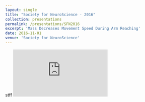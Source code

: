 ```yaml
---
layout: single
title: "Society for NeuroScience - 2016"
collection: presentations
permalink: /presentations/SFN2016
excerpt: 'Mass Decreases Movement Speed During Arm Reaching'
date: 2016-11-01
venue: 'Society for NeuroScience'
---
```

stff
<embed src="https://github.com/GBruening/GBruening.github.io/raw/master/posters/SFN2016_EffortMass_posterv2.pdf" type="application/pdf" />


<!-- 
This paper is about the number 1. The number 2 is left for future work.
<embed src="https://github.com/GBruening/GBruening.github.io/raw/master/images/arm_model/Full2.pdf" type="application/pdf" />

[Download paper here](http://academicpages.github.io/files/paper1.pdf)

Recommended citation: Your Name, You. (2009). "Paper Title Number 1." <i>Journal 1</i>. 1(1). -->